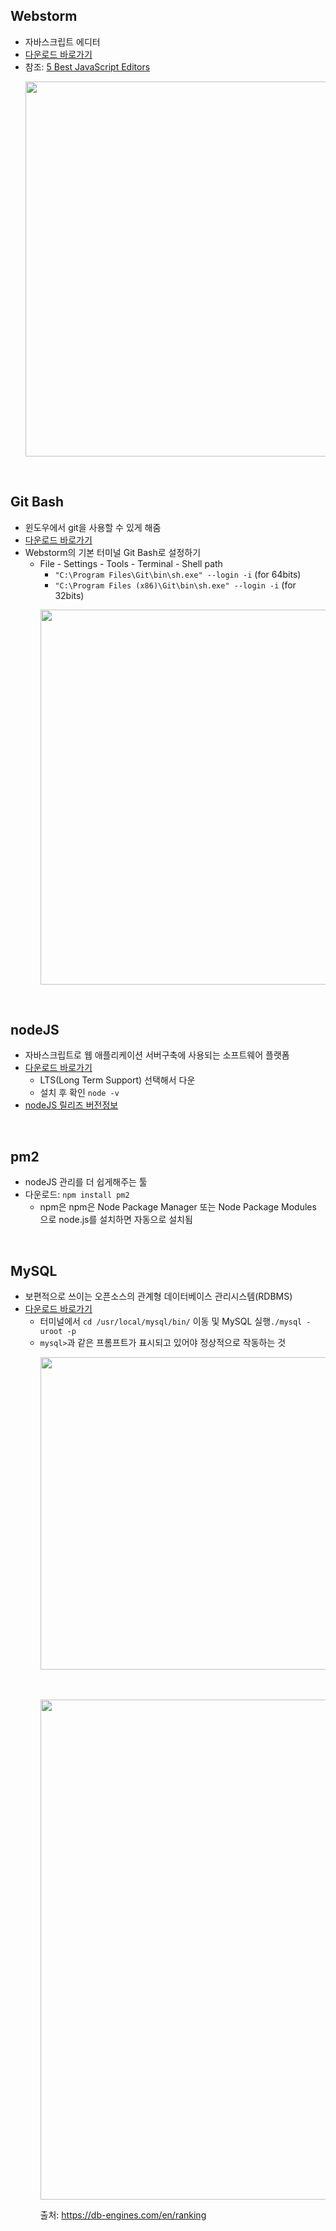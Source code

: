 ## __Webstorm__ 
- 자바스크립트 에디터
- [다운로드 바로가기](https://www.jetbrains.com/webstorm/)
- 참조: [5 Best JavaScript Editors](https://dev.to/jscharting/5-best-javascript-editors-developers-rank-the-best-tools-worldwide-1da)
　　<p><img src="https://user-images.githubusercontent.com/60066472/84588656-5f79c580-ae64-11ea-872c-84ced08a251d.PNG" width="600"></p>
<br>

## __Git Bash__
- 윈도우에서 git을 사용할 수 있게 해줌
- [다운로드 바로가기](https://git-scm.com/downloads)
- Webstorm의 기본 터미널 Git Bash로 설정하기
    - File - Settings - Tools - Terminal - Shell path
        - `"C:\Program Files\Git\bin\sh.exe" --login -i` (for 64bits)
        - `"C:\Program Files (x86)\Git\bin\sh.exe" --login -i` (for 32bits)
        <p><img src="https://user-images.githubusercontent.com/60066472/84588766-12e2ba00-ae65-11ea-9ce5-3b791b96ffdf.PNG" width="600"></p>

<br>

## __nodeJS__ 
- 자바스크립트로 웹 애플리케이션 서버구축에 사용되는 소프트웨어 플랫폼
- [다운로드 바로가기](https://nodejs.org/en/download/)
    - LTS(Long Term Support) 선택해서 다운
    - 설치 후 확인 `node -v`
- [nodeJS 릴리즈 버전정보](https://github.com/nodejs/Release)
<br>


## __pm2__ 
- nodeJS 관리를 더 쉽게해주는 툴
- 다운로드: `npm install pm2`
    - npm은 npm은 Node Package Manager 또는 Node Package Modules 으로 node.js를 설치하면 자동으로 설치됨
<br>

## __MySQL__ 
- 보편적으로 쓰이는 오픈소스의 관계형 데이터베이스 관리시스템(RDBMS)
- [다운로드 바로가기](https://dev.mysql.com/downloads/windows/installer/8.0.html)
    - 터미널에서 `cd /usr/local/mysql/bin/` 이동 및 MySQL 실행`./mysql -uroot -p` 
    - `mysql>`과 같은 프롬프트가 표시되고 있어야 정상적으로 작동하는 것
　　<p><img src="https://user-images.githubusercontent.com/60066472/84590307-64447680-ae70-11ea-9bf8-67e2867a725c.jpg" width="500"></p>
　　<p><img src="https://user-images.githubusercontent.com/60066472/84589217-1fb4dd00-ae68-11ea-9fc1-0d078a9a51d1.PNG" width="800"></p>
출처: https://db-engines.com/en/ranking
